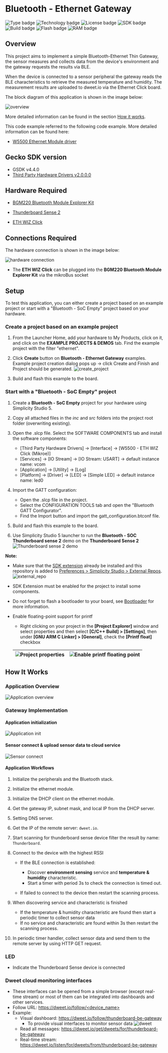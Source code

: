 # Bluetooth - Ethernet Gateway
![Type badge](https://img.shields.io/badge/dynamic/json?url=https://raw.githubusercontent.com/SiliconLabs/application_examples_ci/master/bluetooth_applications/bluetooth_ethernet_gateway_common.json&label=Type&query=type&color=green)
![Technology badge](https://img.shields.io/badge/dynamic/json?url=https://raw.githubusercontent.com/SiliconLabs/application_examples_ci/master/bluetooth_applications/bluetooth_ethernet_gateway_common.json&label=Technology&query=technology&color=green)
![License badge](https://img.shields.io/badge/dynamic/json?url=https://raw.githubusercontent.com/SiliconLabs/application_examples_ci/master/bluetooth_applications/bluetooth_ethernet_gateway_common.json&label=License&query=license&color=green)
![SDK badge](https://img.shields.io/badge/dynamic/json?url=https://raw.githubusercontent.com/SiliconLabs/application_examples_ci/master/bluetooth_applications/bluetooth_ethernet_gateway_common.json&label=SDK&query=sdk&color=green)
![Build badge](https://img.shields.io/endpoint?url=https://raw.githubusercontent.com/SiliconLabs/application_examples_ci/master/bluetooth_applications/bluetooth_ethernet_gateway_build_status.json)
![Flash badge](https://img.shields.io/badge/dynamic/json?url=https://raw.githubusercontent.com/SiliconLabs/application_examples_ci/master/bluetooth_applications/bluetooth_ethernet_gateway_common.json&label=Flash&query=flash&color=blue)
![RAM badge](https://img.shields.io/badge/dynamic/json?url=https://raw.githubusercontent.com/SiliconLabs/application_examples_ci/master/bluetooth_applications/bluetooth_ethernet_gateway_common.json&label=RAM&query=ram&color=blue)

## Overview

This project aims to implement a simple Bluetooth-Ethernet Thin Gateway, the sensor measures and collects data from the device's environment and the gateway requests the results via BLE.

When the device is connected to a sensor peripheral the gateway reads the BLE characteristics to retrieve the measured temperature and humidity. The measurement results are uploaded to dweet.io via the Ethernet Click board.

The block diagram of this application is shown in the image below:

![overview](images/overview.png)

More detailed information can be found in the section [How it works](#how-it-works).

This code example referred to the following code example. More detailed information can be found here:

- [W5500 Ethernet Module driver](https://github.com/SiliconLabs/third_party_hw_drivers_extension/tree/master/app/example/mikroe_eth_wiz_w5500)

## Gecko SDK version

- GSDK v4.4.0
- [Third Party Hardware Drivers v2.0.0.0](https://github.com/SiliconLabs/third_party_hw_drivers_extension)

## Hardware Required

- [BGM220 Bluetooth Module Explorer Kit](https://www.silabs.com/development-tools/wireless/bluetooth/bgm220-explorer-kit)

- [Thunderboard Sense 2](https://www.silabs.com/development-tools/thunderboard/thunderboard-sense-two-kit)

- [ETH WIZ Click](https://www.mikroe.com/eth-wiz-click)

## Connections Required

The hardware connection is shown in the image below:

![hardware connection](images/hardware_connection.png)

- The **ETH WIZ Click** can be plugged into the **BGM220 Bluetooth Module Explorer Kit** via the mikroBus socket

## Setup

To test this application, you can either create a project based on an example project or start with a "Bluetooth - SoC Empty" project based on your hardware.

### Create a project based on an example project

1. From the Launcher Home, add your hardware to My Products, click on it, and click on the **EXAMPLE PROJECTS & DEMOS** tab. Find the example project with the filter "ethernet".

2. Click **Create** button on **Bluetooth - Ethernet Gateway** examples. Example project creation dialog pops up -> click Create and Finish and Project should be generated.
![create_project](images/create_project.png)

3. Build and flash this example to the board.

### Start with a "Bluetooth - SoC Empty" project

1. Create a **Bluetooth - SoC Empty** project for your hardware using Simplicity Studio 5.

2. Copy all attached files in the *inc* and *src* folders into the project root folder (overwriting existing).

3. Open the .slcp file. Select the SOFTWARE COMPONENTS tab and install the software components:
   - [Third Party Hardware Drivers] → [Interface] → [W5500 - ETH WIZ Click (Mikroe)]
   - [Services] → [IO Stream] → [IO Stream: USART] → default instance name: vcom
   - [Application] → [Utility] → [Log]
   - [Platform] → [Driver] → [LED] → [Simple LED] → default instance name: led0

4. Import the GATT configuration:
   - Open the .slcp file in the project.
   - Select the CONFIGURATION TOOLS tab and open the "Bluetooth GATT Configurator".
   - Find the Import button and import the  gatt_configuration.btconf file.

5. Build and flash this example to the board.

6. Use Simplicity Studio 5 launcher to run the **Bluetooth - SOC Thunderboard sense 2** demo on the **Thunderboard Sense 2**
![Thunderboard sense 2 demo](images/thunderboard_sense_demo.png)

**Note:**

- Make sure that the [SDK extension](https://github.com/SiliconLabs/third_party_hw_drivers_extension/blob/master/README.md) already be installed and this repository is added to [Preferences > Simplicity Studio > External Repos](https://docs.silabs.com/simplicity-studio-5-users-guide/latest/ss-5-users-guide-about-the-launcher/welcome-and-device-tabs).
![external_repo](images/external_repo.png)

- SDK Extension must be enabled for the project to install some components.

- Do not forget to flash a bootloader to your board, see [Bootloader](https://github.com/SiliconLabs/bluetooth_applications/blob/master/README.md#bootloader) for more information.

- Enable floating-point support for printf
  - Right clicking on your project in the **[Project Explorer]** window and select properties and then select **[C/C++ Build] > [Settings]**, then under **[GNU ARM C Linker] > [General]**, check the **[Printf float]** checkbox

  | ![Project properties](images/project_properties.png) | ![Enable printf floating point](images/enable_printf_floating_point.png) |
  | --- | --- |

## How It Works

### Application Overview  
  
![Application overview](images/application_overview.png)

### Gateway Implementation

#### Application initialization  

![Application init](images/app_init.png)  

#### Sensor connect & upload sensor data to cloud service  

![Sensor connect](images/sensor_connect_and_upload_data_to_cloud_service.png)  

#### Application Workflows

1. Initialize the peripherals and the Bluetooth stack.

2. Initialize the ethernet module.

3. Initialize the DHCP client on the ethernet module.

4. Get the gateway IP, subnet mask, and local IP from the DHCP server.

5. Setting DNS server.

6. Get the IP of the remote server: `dweet.io`.

7. Start scanning for thunderboard sense device filter the result by name: `Thunderboard`.

8. Connect to the device with the highest RSSI
    - If the BLE connection is established:

      - Discover **environment sensing** service and **temperature & humidity** characteristic.
      - Start a timer with period 3s to check the connection is timed out.
    - If failed to connect to the device then restart the scanning process.

9. When discovering service and characteristic is finished
    - If the temperature & humidity characteristic are found then start a periodic timer to collect sensor data
    - If no service and characteristic are found within 3s then restart the scanning process.

10. In periodic timer handler, collect sensor data and send them to the remote server by using HTTP GET request.

### LED

- Indicate the Thunderboard Sense device is connected

### Dweet cloud monitoring interfaces

- These interfaces can be opened from a simple browser (except real-time stream) or most of them can be integrated into dashboards and other services.
- Follow URL: [https://dweet.io/follow/<device_name>](https://dweet.io/follow/<device_name>)
- Example:
  - Visual dashboard: <https://dweet.io/follow/thunderboard-be-gateway>
    - To provide visual interfaces to monitor sensor data
    ![dweet](images/dweet_follow.png)
  - Read all messages: <https://dweet.io/get/dweets/for/thunderboard-be-gateway>
  - Real-time stream: <https://dweet.io/listen/for/dweets/from/thunderboard-be-gateway>

